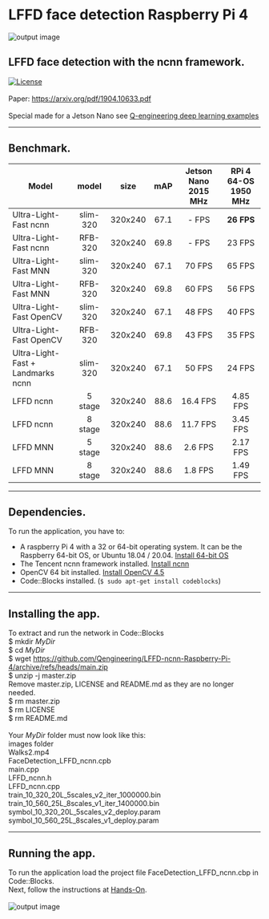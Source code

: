 # LFFD face detection Raspberry Pi 4
![output image]( https://qengineering.eu/images/test_parkV5.jpg )
## LFFD face detection with the ncnn framework. <br/>
[![License](https://img.shields.io/badge/License-BSD%203--Clause-blue.svg)](https://opensource.org/licenses/BSD-3-Clause)<br/><br/>
Paper: https://arxiv.org/pdf/1904.10633.pdf<br/><br/>
Special made for a Jetson Nano see [Q-engineering deep learning examples](https://qengineering.eu/deep-learning-examples-on-raspberry-32-64-os.html)

------------

## Benchmark.
| Model  | model |size |  mAP | Jetson Nano 2015 MHz | RPi 4 64-OS 1950 MHz |
| ------------- | :-----:  | :-----:  | :-----:  | :-------------:  | :-------------: |
| Ultra-Light-Fast ncnn | slim-320 | 320x240 | 67.1  |    - FPS | **26 FPS** |
| Ultra-Light-Fast ncnn | RFB-320 | 320x240 | 69.8  |    - FPS | 23 FPS |
| Ultra-Light-Fast MNN | slim-320 | 320x240 | 67.1  | 70 FPS | 65 FPS |
| Ultra-Light-Fast MNN | RFB-320 | 320x240 | 69.8  | 60 FPS | 56 FPS |
| Ultra-Light-Fast OpenCV | slim-320 | 320x240 | 67.1  | 48 FPS | 40 FPS |
| Ultra-Light-Fast OpenCV | RFB-320 | 320x240 | 69.8  | 43 FPS | 35 FPS |
| Ultra-Light-Fast + Landmarks ncnn | slim-320 | 320x240 | 67.1  | 50 FPS | 24 FPS |
| LFFD ncnn | 5 stage | 320x240 | 88.6 | 16.4 FPS | 4.85 FPS |
| LFFD ncnn | 8 stage | 320x240 | 88.6 | 11.7 FPS | 3.45 FPS |
| LFFD MNN | 5 stage | 320x240 | 88.6 | 2.6 FPS | 2.17 FPS |
| LFFD MNN | 8 stage | 320x240 | 88.6 | 1.8 FPS | 1.49 FPS |

------------

## Dependencies.
To run the application, you have to:
- A raspberry Pi 4 with a 32 or 64-bit operating system. It can be the Raspberry 64-bit OS, or Ubuntu 18.04 / 20.04. [Install 64-bit OS](https://qengineering.eu/install-raspberry-64-os.html) <br/>
- The Tencent ncnn framework installed. [Install ncnn](https://qengineering.eu/install-ncnn-on-raspberry-pi-4.html) <br/>
- OpenCV 64 bit installed. [Install OpenCV 4.5](https://qengineering.eu/install-opencv-4.5-on-raspberry-64-os.html) <br/>
- Code::Blocks installed. (```$ sudo apt-get install codeblocks```)

------------

## Installing the app.
To extract and run the network in Code::Blocks <br/>
$ mkdir *MyDir* <br/>
$ cd *MyDir* <br/>
$ wget https://github.com/Qengineering/LFFD-ncnn-Raspberry-Pi-4/archive/refs/heads/main.zip <br/>
$ unzip -j master.zip <br/>
Remove master.zip, LICENSE and README.md as they are no longer needed. <br/> 
$ rm master.zip <br/>
$ rm LICENSE <br/>
$ rm README.md <br/> <br/>
Your *MyDir* folder must now look like this: <br/> 
images folder<br/>
Walks2.mp4 <br/>
FaceDetection_LFFD_ncnn.cpb <br/>
main.cpp <br/>
LFFD_ncnn.h <br/>
LFFD_ncnn.cpp <br/>
train_10_320_20L_5scales_v2_iter_1000000.bin <br/>
train_10_560_25L_8scales_v1_iter_1400000.bin <br/>
symbol_10_320_20L_5scales_v2_deploy.param <br/>
symbol_10_560_25L_8scales_v1_deploy.param 

------------

## Running the app.
To run the application load the project file FaceDetection_LFFD_ncnn.cbp in Code::Blocks.<br/> 
Next, follow the instructions at [Hands-On](https://qengineering.eu/deep-learning-examples-on-raspberry-32-64-os.html#HandsOn).<br/><br/>
![output image]( https://qengineering.eu/images/test_busV5.jpg )

